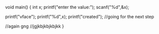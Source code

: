 void main()
{
  int x;
  printf("enter the value:");
  scanf("%d",&x);
  
  printf("vface");
  printf("%d",x);
  printf("created");
  //going for the next step
  
  //again gng
  //jgjkbjkbjkbjkk
}
